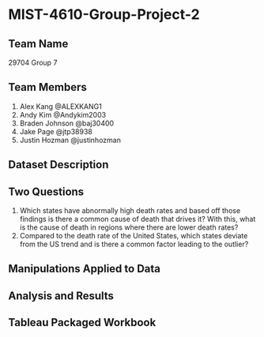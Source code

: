 # MIST-4610-Group-Project-2
## Team Name
29704 Group 7
## Team Members
1) Alex Kang @ALEXKANG1
2) Andy Kim @Andykim2003
3) Braden Johnson @baj30400
4) Jake Page @jtp38938
5) Justin Hozman @justinhozman
## Dataset Description

## Two Questions
1) Which states have abnormally high death rates and based off those findings is there a common cause of death that drives it? With this, what is the cause of death in regions where there are lower death rates?
2) Compared to the death rate of the United States, which states deviate from the US trend and is there a common factor leading to the outlier?
## Manipulations Applied to Data

## Analysis and Results

## Tableau Packaged Workbook

